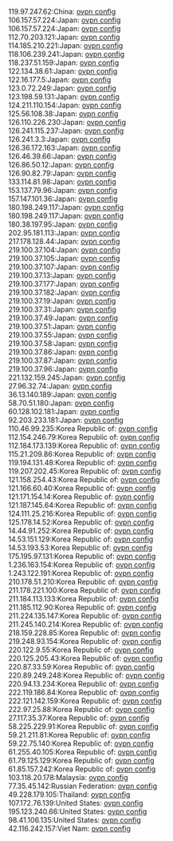 119.97.247.62:China: [ovpn config](vpn/119_97_247_62.ovpn)  
106.157.57.224:Japan: [ovpn config](vpn/106_157_57_224.ovpn)  
106.157.57.224:Japan: [ovpn config](vpn/106_157_57_224.ovpn)  
112.70.203.121:Japan: [ovpn config](vpn/112_70_203_121.ovpn)  
114.185.210.221:Japan: [ovpn config](vpn/114_185_210_221.ovpn)  
118.106.239.241:Japan: [ovpn config](vpn/118_106_239_241.ovpn)  
118.237.51.159:Japan: [ovpn config](vpn/118_237_51_159.ovpn)  
122.134.38.61:Japan: [ovpn config](vpn/122_134_38_61.ovpn)  
122.16.177.5:Japan: [ovpn config](vpn/122_16_177_5.ovpn)  
123.0.72.249:Japan: [ovpn config](vpn/123_0_72_249.ovpn)  
123.198.59.131:Japan: [ovpn config](vpn/123_198_59_131.ovpn)  
124.211.110.154:Japan: [ovpn config](vpn/124_211_110_154.ovpn)  
125.56.108.38:Japan: [ovpn config](vpn/125_56_108_38.ovpn)  
126.110.226.230:Japan: [ovpn config](vpn/126_110_226_230.ovpn)  
126.241.115.237:Japan: [ovpn config](vpn/126_241_115_237.ovpn)  
126.241.3.3:Japan: [ovpn config](vpn/126_241_3_3.ovpn)  
126.36.172.163:Japan: [ovpn config](vpn/126_36_172_163.ovpn)  
126.46.39.66:Japan: [ovpn config](vpn/126_46_39_66.ovpn)  
126.86.50.12:Japan: [ovpn config](vpn/126_86_50_12.ovpn)  
126.90.82.79:Japan: [ovpn config](vpn/126_90_82_79.ovpn)  
133.114.81.98:Japan: [ovpn config](vpn/133_114_81_98.ovpn)  
153.137.79.96:Japan: [ovpn config](vpn/153_137_79_96.ovpn)  
157.147.101.36:Japan: [ovpn config](vpn/157_147_101_36.ovpn)  
180.198.249.117:Japan: [ovpn config](vpn/180_198_249_117.ovpn)  
180.198.249.117:Japan: [ovpn config](vpn/180_198_249_117.ovpn)  
180.38.197.95:Japan: [ovpn config](vpn/180_38_197_95.ovpn)  
202.95.181.113:Japan: [ovpn config](vpn/202_95_181_113.ovpn)  
217.178.128.44:Japan: [ovpn config](vpn/217_178_128_44.ovpn)  
219.100.37.104:Japan: [ovpn config](vpn/219_100_37_104.ovpn)  
219.100.37.105:Japan: [ovpn config](vpn/219_100_37_105.ovpn)  
219.100.37.107:Japan: [ovpn config](vpn/219_100_37_107.ovpn)  
219.100.37.13:Japan: [ovpn config](vpn/219_100_37_13.ovpn)  
219.100.37.177:Japan: [ovpn config](vpn/219_100_37_177.ovpn)  
219.100.37.182:Japan: [ovpn config](vpn/219_100_37_182.ovpn)  
219.100.37.19:Japan: [ovpn config](vpn/219_100_37_19.ovpn)  
219.100.37.31:Japan: [ovpn config](vpn/219_100_37_31.ovpn)  
219.100.37.49:Japan: [ovpn config](vpn/219_100_37_49.ovpn)  
219.100.37.51:Japan: [ovpn config](vpn/219_100_37_51.ovpn)  
219.100.37.55:Japan: [ovpn config](vpn/219_100_37_55.ovpn)  
219.100.37.58:Japan: [ovpn config](vpn/219_100_37_58.ovpn)  
219.100.37.86:Japan: [ovpn config](vpn/219_100_37_86.ovpn)  
219.100.37.87:Japan: [ovpn config](vpn/219_100_37_87.ovpn)  
219.100.37.96:Japan: [ovpn config](vpn/219_100_37_96.ovpn)  
221.132.159.245:Japan: [ovpn config](vpn/221_132_159_245.ovpn)  
27.96.32.74:Japan: [ovpn config](vpn/27_96_32_74.ovpn)  
36.13.140.189:Japan: [ovpn config](vpn/36_13_140_189.ovpn)  
58.70.51.180:Japan: [ovpn config](vpn/58_70_51_180.ovpn)  
60.128.102.181:Japan: [ovpn config](vpn/60_128_102_181.ovpn)  
92.203.233.181:Japan: [ovpn config](vpn/92_203_233_181.ovpn)  
110.46.99.235:Korea Republic of: [ovpn config](vpn/110_46_99_235.ovpn)  
112.154.246.79:Korea Republic of: [ovpn config](vpn/112_154_246_79.ovpn)  
112.184.173.139:Korea Republic of: [ovpn config](vpn/112_184_173_139.ovpn)  
115.21.209.86:Korea Republic of: [ovpn config](vpn/115_21_209_86.ovpn)  
119.194.131.48:Korea Republic of: [ovpn config](vpn/119_194_131_48.ovpn)  
119.207.202.45:Korea Republic of: [ovpn config](vpn/119_207_202_45.ovpn)  
121.158.254.43:Korea Republic of: [ovpn config](vpn/121_158_254_43.ovpn)  
121.166.60.40:Korea Republic of: [ovpn config](vpn/121_166_60_40.ovpn)  
121.171.154.14:Korea Republic of: [ovpn config](vpn/121_171_154_14.ovpn)  
121.187.145.64:Korea Republic of: [ovpn config](vpn/121_187_145_64.ovpn)  
124.111.25.216:Korea Republic of: [ovpn config](vpn/124_111_25_216.ovpn)  
125.178.14.52:Korea Republic of: [ovpn config](vpn/125_178_14_52.ovpn)  
14.44.91.252:Korea Republic of: [ovpn config](vpn/14_44_91_252.ovpn)  
14.53.151.129:Korea Republic of: [ovpn config](vpn/14_53_151_129.ovpn)  
14.53.193.53:Korea Republic of: [ovpn config](vpn/14_53_193_53.ovpn)  
175.195.97.131:Korea Republic of: [ovpn config](vpn/175_195_97_131.ovpn)  
1.236.163.154:Korea Republic of: [ovpn config](vpn/1_236_163_154.ovpn)  
1.243.122.191:Korea Republic of: [ovpn config](vpn/1_243_122_191.ovpn)  
210.178.51.210:Korea Republic of: [ovpn config](vpn/210_178_51_210.ovpn)  
211.178.221.100:Korea Republic of: [ovpn config](vpn/211_178_221_100.ovpn)  
211.184.113.133:Korea Republic of: [ovpn config](vpn/211_184_113_133.ovpn)  
211.185.112.90:Korea Republic of: [ovpn config](vpn/211_185_112_90.ovpn)  
211.224.135.147:Korea Republic of: [ovpn config](vpn/211_224_135_147.ovpn)  
211.245.140.214:Korea Republic of: [ovpn config](vpn/211_245_140_214.ovpn)  
218.159.228.85:Korea Republic of: [ovpn config](vpn/218_159_228_85.ovpn)  
219.248.93.154:Korea Republic of: [ovpn config](vpn/219_248_93_154.ovpn)  
220.122.9.55:Korea Republic of: [ovpn config](vpn/220_122_9_55.ovpn)  
220.125.205.43:Korea Republic of: [ovpn config](vpn/220_125_205_43.ovpn)  
220.87.33.59:Korea Republic of: [ovpn config](vpn/220_87_33_59.ovpn)  
220.89.249.248:Korea Republic of: [ovpn config](vpn/220_89_249_248.ovpn)  
220.94.13.234:Korea Republic of: [ovpn config](vpn/220_94_13_234.ovpn)  
222.119.186.84:Korea Republic of: [ovpn config](vpn/222_119_186_84.ovpn)  
222.121.142.159:Korea Republic of: [ovpn config](vpn/222_121_142_159.ovpn)  
222.97.25.88:Korea Republic of: [ovpn config](vpn/222_97_25_88.ovpn)  
27.117.35.37:Korea Republic of: [ovpn config](vpn/27_117_35_37.ovpn)  
58.225.229.91:Korea Republic of: [ovpn config](vpn/58_225_229_91.ovpn)  
59.21.211.81:Korea Republic of: [ovpn config](vpn/59_21_211_81.ovpn)  
59.22.75.140:Korea Republic of: [ovpn config](vpn/59_22_75_140.ovpn)  
61.255.40.105:Korea Republic of: [ovpn config](vpn/61_255_40_105.ovpn)  
61.79.125.129:Korea Republic of: [ovpn config](vpn/61_79_125_129.ovpn)  
61.85.157.242:Korea Republic of: [ovpn config](vpn/61_85_157_242.ovpn)  
103.118.20.178:Malaysia: [ovpn config](vpn/103_118_20_178.ovpn)  
77.35.45.142:Russian Federation: [ovpn config](vpn/77_35_45_142.ovpn)  
49.228.179.105:Thailand: [ovpn config](vpn/49_228_179_105.ovpn)  
107.172.76.139:United States: [ovpn config](vpn/107_172_76_139.ovpn)  
195.123.240.66:United States: [ovpn config](vpn/195_123_240_66.ovpn)  
98.41.106.135:United States: [ovpn config](vpn/98_41_106_135.ovpn)  
42.116.242.157:Viet Nam: [ovpn config](vpn/42_116_242_157.ovpn)  
